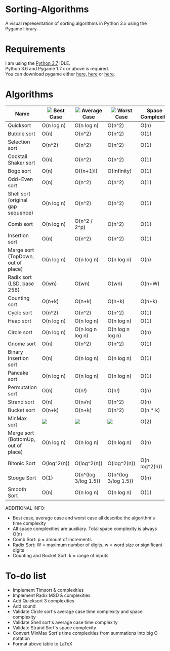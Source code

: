 # Sorting-Algorithms
A visual representation of sorting algorithms in Python 3.x using the Pygame library.

# Requirements
I am using the [Python 3.7](https://www.python.org/downloads/release/python-370/) IDLE.\
Python 3.6 and Pygame 1.7.x or above is required.\
You can download pygame either [here](https://www.pygame.org/download.shtml), [here](https://bitbucket.org/pygame/pygame/downloads/) or [here](https://www.lfd.uci.edu/~gohlke/pythonlibs/#pygame).

# Algorithms

|Name|![](https://placehold.it/15/00ff00/000000?text=+) Best Case|![](https://placehold.it/15/ffff00/000000?text=+) Average Case|![](https://placehold.it/15/ff0000/000000?text=+) Worst Case|Space Complexity|Usability|
|-|-|-|-|-|-|
|Quicksort|O(n log n)|O(n log n)|O(n^2)|O(n)|★★★★★|
|Bubble sort|O(n)|O(n^2)|O(n^2)|O(1)|★★☆☆☆|
|Selection sort|O(n^2)|O(n^2)|O(n^2)|O(1)|★★☆☆☆|
|Cocktail Shaker sort|O(n)|O(n^2)|O(n^2)|O(1)|★★★☆☆|
|Bogo sort|O(n)|O((n+1)!)|O(Infinity)|O(1)|☆☆☆☆☆|
|Odd-Even sort|O(n)|O(n^2)|O(n^2)|O(1)|★★★☆☆|
|Shell sort (original gap sequence)|O(n log n)|O(n^2)|O(n^2)|O(1)|★★★★☆|
|Comb sort|O(n log n)|O(n^2 / 2^p)|O(n^2)|O(1)|★★★☆☆|
|Insertion sort|O(n)|O(n^2)|O(n^2)|O(1)|★★☆☆☆|
|Merge sort (TopDown, out of place)|O(n log n)|O(n log n)|O(n log n)|O(n)|★★★★★|
|Radix sort (LSD, base 256)|O(wn)|O(wn)|O(wn)|O(n+W)|★★★★★|
|Counting sort|O(n+k)|O(n+k)|O(n+k)|O(n+k)|★★★☆☆|
|Cycle sort|O(n^2)|O(n^2)|O(n^2)|O(1)|★★☆☆☆|
|Heap sort|O(n log n)|O(n log n)|O(n log n)|O(1)|★★★★★|
|Circle sort|O(n log n)|O(n log n log n)|O(n log n log n)|O(n)|★★★☆☆|
|Gnome sort|O(n)|O(n^2)|O(n^2)|O(1)|★★☆☆☆|
|Binary Insertion sort|O(n)|O(n log n)|O(n log n)|O(1)|★★★☆☆|
|Pancake sort|O(n log n)|O(n log n)|O(n log n)|O(1)|★★★☆☆|
|Permutation sort|O(n)|O(n!)|O(n!)|O(n)|★☆☆☆☆|
|Strand sort|O(n)|O(n√n)|O(n^2)|O(n)|★★★☆☆|
|Bucket sort|O(n+k)|O(n+k)|O(n^2)|O(n * k)|★★★★☆|
|MinMax sort|![](https://latex.codecogs.com/gif.latex?\sum_{t=0}^{n//2}n-2t)|![](https://latex.codecogs.com/gif.latex?\sum_{t=0}^{n//2}n-2t)|![](https://latex.codecogs.com/gif.latex?\sum_{t=0}^{n//2}n-2t)|O(2)|★★★☆☆|
|Merge sort (BottomUp, out of place)|O(n log n)|O(n log n)|O(n log n)|O(n)|★★★★★|
|Bitonic Sort|O(log^2(n))|O(log^2(n))|O(log^2(n))|O(n log^2(n))|★★★★☆|
|Stooge Sort|O(1)|O(n^(log 3/log 1.5))|O(n^(log 3/log 1.5))|O(n)|★☆☆☆☆|
|Smooth Sort|O(n)|O(n log n)|O(n log n)|O(1)|★★★★☆|

ADDITIONAL INFO:
- Best case, average case and worst case all describe the algorithm's time complexity
- All space complexities are auxiliary. Total space complexity is always O(n)
- Comb Sort: p = amount of increments
- Radix Sort: W = maximum number of digits, w = word size or significant digits
- Counting and Bucket Sort: k = range of inputs

# To-do list
- Implement Timsort & complexities
- Implement Radix MSD & complexities
- Add Quicksort 3 complexities
- Add sound
- Validate Circle sort's average case time complexity and space complexity
- Validate Shell sort's average case time complexity
- Validate Strand Sort's space complexity
- Convert MinMax Sort's time complexities from summations into big O notation
- Format above table to LaTeX
